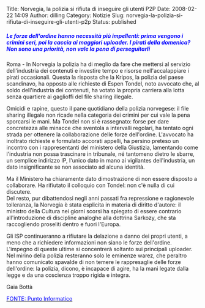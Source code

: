 Title: Norvegia, la polizia si rifiuta di inseguire gli utenti P2P
Date: 2008-02-22 14:09
Author: dilling
Category: Notizie
Slug: norvegia-la-polizia-si-rifiuta-di-inseguire-gli-utenti-p2p
Status: published

  

##### *<font color="#0000ff">Le forze dell'ordine hanno necessità più impellenti: prima vengono i crimini seri, poi la caccia ai maggiori uploader. I pirati della domenica? Non sono una priorità, non vale la pena di perseguitarli </font>*

Roma - In Norvegia la polizia ha di meglio da fare che mettersi al servizio dell'industria dei contenuti e investire tempo e risorse nell'accalappiare i pirati occasionali. Questa la risposta che la Kripos, la polizia del paese scandinavo, ha opposto alle richieste di Espen Tondel, noto avvocato che, al soldo dell'industria dei contenuti, ha votato la propria carriera alla lotta senza quartiere ai gaglioffi del file sharing illegale.

<!--more-->

Omicidi e rapine, questo il pane quotidiano della polizia norvegese: il file sharing illegale non ricade nella categoria dei crimini per cui vale la pena sporcarsi le mani. Ma Tondel non si è rassegnato: forse per dare concretezza alle minacce che sventola a intervalli regolari, ha tentato ogni strada per ottenere la collaborazione delle forze dell'ordine. L'avvocato ha inoltrato richieste e formulato accorati appelli, ha persino preteso un incontro con i rappresentanti del ministero della Giustizia, lamentando come l'industria non possa trascinare in tribunale, né tantomeno dietro le sbarre, un semplice indirizzo IP, l'unico dato in mano ai vigilantes dell'industria, un dato insignificante se non associato ad alcuna identità.

Ma il Ministero ha chiaramente dato dimostrazione di non essere disposto a collaborare. Ha rifiutato il colloquio con Tondel: non c'è nulla di cui discutere.  
Del resto, pur dibattendosi negli anni passati fra repressione e ragionevole tolleranza, la Norvegia è stata esplicita in materia di diritto d'autore: il ministro della Cultura nei giorni scorsi ha spiegato di essere contrario all'introduzione di discipline analoghe alla dottrina Sarkozy, che sta raccogliendo proseliti dentro e fuori l'Europa.

Gli ISP continueranno a rifiutare la delazione a danno dei propri utenti, a meno che a richiedere informazioni non siano le forze dell'ordine. L'impegno di queste ultime si concentrerà soltanto sui principali uploader. Nel mirino della polizia resteranno solo le eminenze warez, che peraltro hanno comunicato spavalde di non temere le rappresaglie delle forze dell'ordine: la polizia, dicono, è incapace di agire, ha la mani legate dalla legge e da una coscienza troppo rigida e integra.

Gaia Bottà

[<font color="#0000ff">FONTE: Punto Informatico</font>](http://punto-informatico.it/p.aspx?id=2197137)
